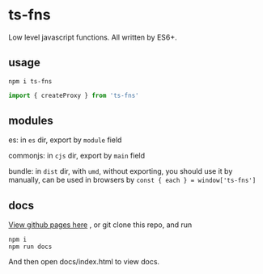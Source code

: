 # ts-fns

Low level javascript functions.
All written by ES6+.

## usage

```
npm i ts-fns
```

```js
import { createProxy } from 'ts-fns'
```

## modules

es: in `es` dir, export by `module` field

commonjs: in `cjs` dir, export by `main` field

bundle: in `dist` dir, with `umd`, without exporting, you should use it by manually, can be used in browsers by `const { each } = window['ts-fns']`

## docs

[View github pages here](https://tangshuang.github.io/ts-fns) , or git clone this repo, and run

```
npm i
npm run docs
```

And then open docs/index.html to view docs.
